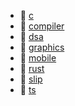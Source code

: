 * 📂 [c](c)
* 📂 [compiler](compiler)
* 📂 [dsa](dsa)
* 📂 [graphics](graphics)
* 📂 [mobile](mobile)
* 📂 [rust](rust)
* 📂 [slip](slip)
* 📂 [ts](ts)
